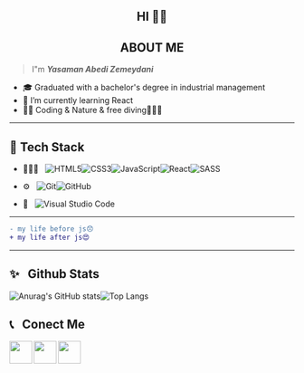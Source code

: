 <h2 align = "center">HI 🖐🏻</h2>
<h2 align = "center">ABOUT ME</h2>

>  I"m ***Yasaman Abedi Zemeydani*** 

- 🎓 Graduated with a bachelor's degree in industrial management
- 🌱 I’m currently learning React
- ✍🏻 Coding & Nature & free diving🏊🏻‍♀️

___

<h2>🔧 Tech Stack </h2>


- 👩🏻‍💻 &nbsp; ![HTML5](https://img.shields.io/badge/html5-%23E34F26.svg?style=for-the-badge&logo=html5&logoColor=white)![CSS3](https://img.shields.io/badge/css3-%231572B6.svg?style=for-the-badge&logo=css3&logoColor=white)![JavaScript](https://img.shields.io/badge/javascript-%23323330.svg?style=for-the-badge&logo=javascript&logoColor=%23F7DF1E)![React](https://img.shields.io/badge/react-%2320232a.svg?style=for-the-badge&logo=react&logoColor=%2361DAFB)![SASS](https://img.shields.io/badge/SASS-hotpink.svg?style=for-the-badge&logo=SASS&logoColor=white)

- ⚙  &nbsp; ![Git](https://img.shields.io/badge/git-%23F05033.svg?style=for-the-badge&logo=git&logoColor=white)![GitHub](https://img.shields.io/badge/github-%23121011.svg?style=for-the-badge&logo=github&logoColor=white)

- 🔧 &nbsp; ![Visual Studio Code](https://img.shields.io/badge/Visual%20Studio%20Code-0078d7.svg?style=for-the-badge&logo=visual-studio-code&logoColor=white)


---


```diff
- my life before js😞
+ my life after js😍 
```
___

<h2>✨ &nbsp; Github Stats</h2>

![Anurag's GitHub stats](https://github-readme-stats.vercel.app/api?username=Yasaman471&show_icons=true&theme=radical)![Top Langs](https://github-readme-stats.vercel.app/api/top-langs/?username=Yasaman471&layout=compact)



<h2>📞 &nbsp; Conect  Me</h2>

<a href="https://t.me/Yasaman471">
    <img align="left" width="40px" src="icon/icons8-telegram-96.png" />
</a>
<a href="https://Yasaman471">
    <img align="left" width="40px" src="icon/icons8-gmail-100.png" />
</a>
<a href="https://www.linkedin.com/in/yasaman-abedi-459763243">
    <img align="left" width="40px" src="icon/icons8-linkedin-96.png" />
</a>
